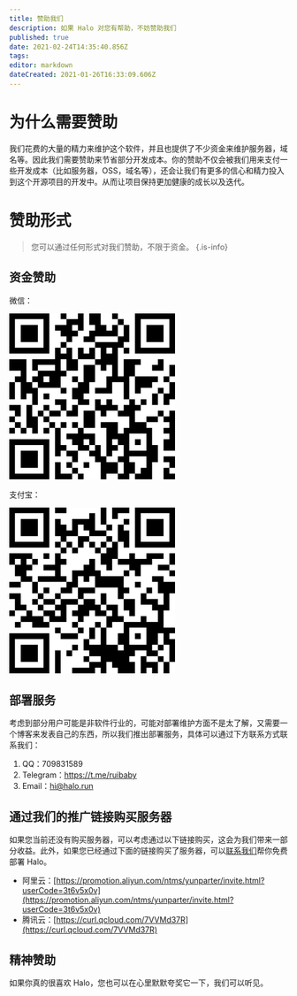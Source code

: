 ```yaml
---
title: 赞助我们
description: 如果 Halo 对您有帮助，不妨赞助我们
published: true
date: 2021-02-24T14:35:40.856Z
tags: 
editor: markdown
dateCreated: 2021-01-26T16:33:09.606Z
---
```


# 为什么需要赞助

我们花费的大量的精力来维护这个软件，并且也提供了不少资金来维护服务器，域名等。因此我们需要赞助来节省部分开发成本。你的赞助不仅会被我们用来支付一些开发成本（比如服务器，OSS，域名等），还会让我们有更多的信心和精力投入到这个开源项目的开发中。从而让项目保持更加健康的成长以及迭代。

# 赞助形式

> 您可以通过任何形式对我们赞助，不限于资金。
{.is-info}

## 资金赞助

微信：

![wechat-pay.png](/assets/wechat-pay.png)

支付宝：

![ali-pay.png](/assets/ali-pay.png)

## 部署服务

考虑到部分用户可能是非软件行业的，可能对部署维护方面不是太了解，又需要一个博客来发表自己的东西，所以我们推出部署服务，具体可以通过下方联系方式联系我们：

1. QQ：709831589
2. Telegram：https://t.me/ruibaby
2. Email：[hi@halo.run](mailto:hi@halo.run)

## 通过我们的推广链接购买服务器

如果您当前还没有购买服务器，可以考虑通过以下链接购买，这会为我们带来一部分收益。此外，如果您已经通过下面的链接购买了服务器，可以[联系我们](mailto:hi@halo.run)帮你免费部署 Halo。

- 阿里云：[https://promotion.aliyun.com/ntms/yunparter/invite.html?userCode=3t6v5x0v](https://promotion.aliyun.com/ntms/yunparter/invite.html?userCode=3t6v5x0v)
- 腾讯云：[https://curl.qcloud.com/7VVMd37R](https://curl.qcloud.com/7VVMd37R)

## 精神赞助

如果你真的很喜欢 Halo，您也可以在心里默默夸奖它一下，我们可以听见。

